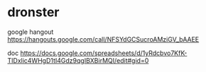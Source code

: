 # dronster

google hangout https://hangouts.google.com/call/NFSYdGCSucroAMziGV_bAAEE

doc https://docs.google.com/spreadsheets/d/1yRdcbvo7KfK-TIDxlic4WHgD1tI4Gdz9qgIBXBirMQI/edit#gid=0
